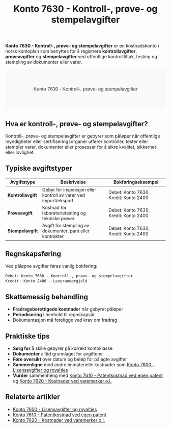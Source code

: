 ﻿---
title: "Konto 7630 - Kontroll-, prøve- og stempelavgifter"
seoTitle: "Konto 7630 | Kontroll-, prøve- og stempelavgifter | Kontoplan"
description: "Konto 7630 i Norsk Standard Kontoplan brukes til å bokføre kontrollavgifter, prøveavgifter og stempelavgifter. Les om typiske avgifter, bokføring, periodisering og skatteregler."
summary: "Kort guide til konto 7630 for kontroll-, prøve- og stempelavgifter med bokføring og regler."
---

**Konto 7630 - Kontroll-, prøve- og stempelavgifter** er en kostnadskonto i norsk kontoplan som benyttes for å registrere **kontrollavgifter**, **prøveavgifter** og **stempelavgifter** ved offentlige kontrolltiltak, testing og stempling av dokumenter eller varer.

![Konto 7630 - Kontroll-, prøve- og stempelavgifter](7630-kontroll-prove-og-stempelavgifter-image.svg)

## Hva er kontroll-, prøve- og stempelavgifter?

Kontroll-, prøve- og stempelavgifter er gebyrer som påløper når offentlige myndigheter eller sertifiseringsorganer utfører kontroller, tester eller stempler varer, dokumenter eller prosesser for å sikre kvalitet, sikkerhet eller lovlighet.

## Typiske avgiftstyper

| Avgiftstype      | Beskrivelse                                              | Bokføringseksempel                                     |
|------------------|----------------------------------------------------------|--------------------------------------------------------|
| **Kontrollavgift** | Gebyr for inspeksjon eller kontroll av varer ved import/eksport | Debet: Konto 7630, Kredit: Konto 2400                  |
| **Prøveavgift**   | Kostnad for laboratorietesting og tekniske prøver        | Debet: Konto 7630, Kredit: Konto 2400                  |
| **Stempelavgift** | Avgift for stempling av dokumenter, pant eller kontrakter | Debet: Konto 7630, Kredit: Konto 2400                  |

## Regnskapsføring

Ved påløpne avgifter føres vanlig bokføring:

```text
Debet: Konto 7630 - Kontroll-, prøve- og stempelavgifter
Kredit: Konto 2400 - Leverandørgjeld
```

## Skattemessig behandling

- **Fradragsberettigede kostnader** når gebyret påløper
- **Periodisering** i henhold til regnskapsår
- Dokumentasjon må foreligge ved krav om fradrag

## Praktiske tips

- **Sørg for** å skille gebyrer på korrekt kontoklasse
- **Dokumenter** alltid grunnlaget for avgiftene
- **Føre oversikt** over datum og beløp for pålagte avgifter
- **Sammenligne** med andre immaterielle kostnader som [Konto 7600 - Lisensavgifter og royalties](/blogs/kontoplan/7600-lisensavgifter-og-royalties "Konto 7600 - Lisensavgifter og royalties")
- **Vurder** sammenheng med [Konto 7610 - Patentkostnad ved egen patent](/blogs/kontoplan/7610-patentkostnad-ved-egen-patent "Konto 7610 - Patentkostnad ved egen patent") og [Konto 7620 - Kostnader ved varemerker o.l.](/blogs/kontoplan/7620-kostnader-ved-varemerker-o-l "Konto 7620 - Kostnader ved varemerker o.l.")

## Relaterte artikler

- [Konto 7600 - Lisensavgifter og royalties](/blogs/kontoplan/7600-lisensavgifter-og-royalties "Konto 7600 - Lisensavgifter og royalties")
- [Konto 7610 - Patentkostnad ved egen patent](/blogs/kontoplan/7610-patentkostnad-ved-egen-patent "Konto 7610 - Patentkostnad ved egen patent")
- [Konto 7620 - Kostnader ved varemerker o.l.](/blogs/kontoplan/7620-kostnader-ved-varemerker-o-l "Konto 7620 - Kostnader ved varemerker o.l.")






